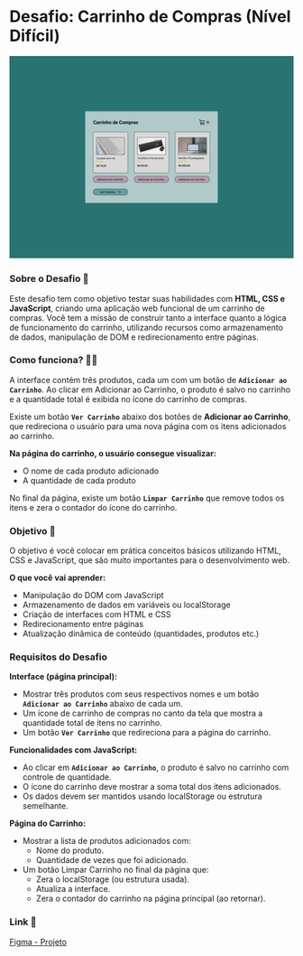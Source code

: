 # Desafio: Carrinho de Compras (Nível Difícil)

<img src="./assets/images/shopping-cart.png">

### Sobre o Desafio 📝

Este desafio tem como objetivo testar suas habilidades com **HTML, CSS e JavaScript**, criando uma aplicação web funcional de um carrinho de compras. Você tem a missão de construir tanto a interface quanto a lógica de funcionamento do carrinho, utilizando recursos como armazenamento de dados, manipulação de DOM e redirecionamento entre páginas.

### Como funciona? 👀🤔

A interface contém três produtos, cada um com um botão de **`Adicionar ao Carrinho`**. Ao clicar em Adicionar ao Carrinho, o produto é salvo no carrinho e a quantidade total é exibida no ícone do carrinho de compras.

Existe um botão **`Ver Carrinho`** abaixo dos botões de **Adicionar ao Carrinho**, que redireciona o usuário para uma nova página com os itens adicionados ao carrinho.

**Na página do carrinho, o usuário consegue visualizar:**

- O nome de cada produto adicionado
- A quantidade de cada produto

No final da página, existe um botão **`Limpar Carrinho`** que remove todos os itens e zera o contador do ícone do carrinho.

### Objetivo 🎯

O objetivo é você colocar em prática conceitos básicos utilizando HTML, CSS e JavaScript, que são muito importantes para o desenvolvimento web.

**O que você vai aprender:**

- Manipulação do DOM com JavaScript
- Armazenamento de dados em variáveis ou localStorage
- Criação de interfaces com HTML e CSS
- Redirecionamento entre páginas
- Atualização dinâmica de conteúdo (quantidades, produtos etc.)

### Requisitos do Desafio

**Interface (página principal):**

- Mostrar três produtos com seus respectivos nomes e um botão **`Adicionar ao Carrinho`** abaixo de cada um.
- Um ícone de carrinho de compras no canto da tela que mostra a quantidade total de itens no carrinho.
- Um botão **`Ver Carrinho`** que redireciona para a página do carrinho.

**Funcionalidades com JavaScript:**

- Ao clicar em **`Adicionar ao Carrinho`**, o produto é salvo no carrinho com controle de quantidade.
- O ícone do carrinho deve mostrar a soma total dos itens adicionados.
- Os dados devem ser mantidos usando localStorage ou estrutura semelhante.

**Página do Carrinho:**

- Mostrar a lista de produtos adicionados com:
  - Nome do produto.
  - Quantidade de vezes que foi adicionado.
- Um botão Limpar Carrinho no final da página que:
  - Zera o localStorage (ou estrutura usada).
  - Atualiza a interface.
  - Zera o contador do carrinho na página principal (ao retornar).

### Link 📎

[Figma - Projeto](https://encurtador.com.br/ULAZn)
